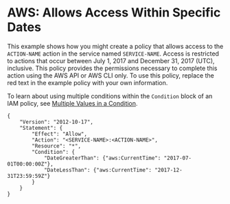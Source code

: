 # AWS: Allows Access Within Specific Dates<a name="reference_policies_examples_aws-dates"></a>

This example shows how you might create a policy that allows access to the `ACTION-NAME` action in the service named `SERVICE-NAME`\. Access is restricted to actions that occur between July 1, 2017 and December 31, 2017 \(UTC\), inclusive\. This policy provides the permissions necessary to complete this action using the AWS API or AWS CLI only\. To use this policy, replace the red text in the example policy with your own information\.

To learn about using multiple conditions within the `Condition` block of an IAM policy, see [Multiple Values in a Condition](reference_policies_elements_condition.md#Condition-multiple-conditions)\.

```
{
    "Version": "2012-10-17",
    "Statement": {
        "Effect": "Allow",
        "Action": "<SERVICE-NAME>:<ACTION-NAME>",
        "Resource": "*",
        "Condition": {
            "DateGreaterThan": {"aws:CurrentTime": "2017-07-01T00:00:00Z"},
            "DateLessThan": {"aws:CurrentTime": "2017-12-31T23:59:59Z"}
        }
    }
}
```
